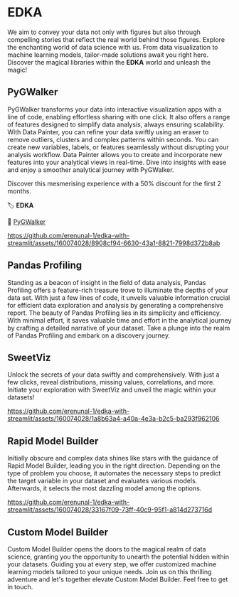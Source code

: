 # EDKA 

We aim to convey your data not only with figures but also through compelling stories that reflect the real world behind those figures. Explore the enchanting world of data science with us. From data visualization to machine learning models, tailor-made solutions await you right here. Discover the magical libraries within the **EDKA** world and unleash the magic!

## PyGWalker

PyGWalker transforms your data into interactive visualization apps with a line of code, enabling effortless sharing with one click. It also offers a range of features designed to simplify data analysis, always ensuring scalability. With Data Painter, you can refine your data swiftly using an eraser to remove outliers, clusters and complex patterns within seconds. You can create new variables, labels, or features seamlessly without disrupting your analysis workflow. Data Painter allows you to create and incorporate new features into your analytical views in real-time. Dive into insights with ease and enjoy a smoother analytical journey with PyGWalker.

Discover this mesmerising experience with a 50% discount for the first 2 months. 

🏷️ **EDKA**

🔗 [PyGWalker](https://kanaries.net/home/pygwalker)

https://github.com/erenunal-1/edka-with-streamlit/assets/160074028/8908cf94-6630-43a1-8821-7998d372b8ab

## Pandas Profiling

Standing as a beacon of insight in the field of data analysis, Pandas Profiling offers a feature-rich treasure trove to illuminate the depths of your data set. With just a few lines of code, it unveils valuable information crucial for efficient data exploration and analysis by generating a comprehensive report. The beauty of Pandas Profiling lies in its simplicity and efficiency. With minimal effort, it saves valuable time and effort in the analytical journey by crafting a detailed narrative of your dataset. Take a plunge into the realm of Pandas Profiling and embark on a discovery journey.

## SweetViz

Unlock the secrets of your data swiftly and comprehensively. With just a few clicks, reveal distributions, missing values, correlations, and more. Initiate your exploration with SweetViz and unveil the magic within your datasets!

https://github.com/erenunal-1/edka-with-streamlit/assets/160074028/1a8b63a4-a40a-4e3a-b2c5-ba293f962106

## Rapid Model Builder

Initially obscure and complex data shines like stars with the guidance of Rapid Model Builder, leading you in the right direction. Depending on the type of problem you choose, it automates the necessary steps to predict the target variable in your dataset and evaluates various models. Afterwards, it selects the most dazzling model among the options.

https://github.com/erenunal-1/edka-with-streamlit/assets/160074028/33167f09-73ff-40c9-95f1-a814d273716d

## Custom Model Builder

Custom Model Builder opens the doors to the magical realm of data science, granting you the opportunity to unearth the potential hidden within your datasets. Guiding you at every step, we offer customized machine learning models tailored to your unique needs. Join us on this thrilling adventure and let's together elevate Custom Model Builder. Feel free to get in touch.
